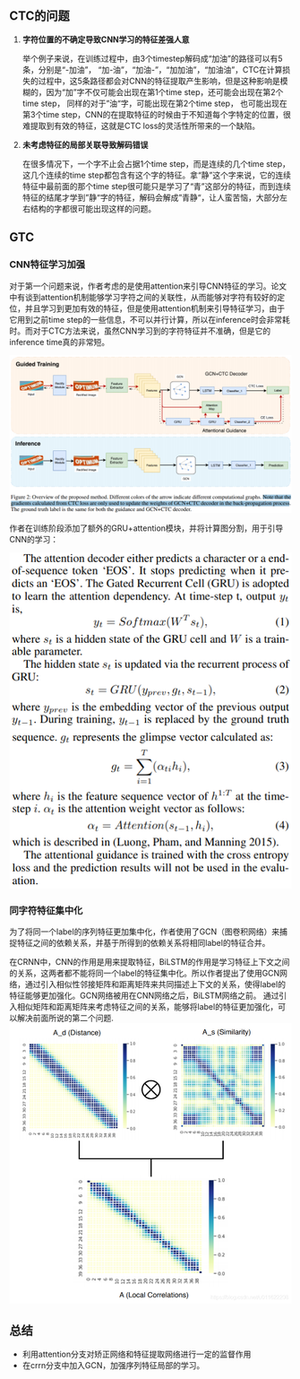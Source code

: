 ## CTC的问题
1. **字符位置的不确定导致CNN学习的特征差强人意**
   
    举个例子来说，在训练过程中，由3个timestep解码成“加油”的路径可以有5条，分别是“-加油”， “加-油”，“加油-”，“加加油”，“加油油”，CTC在计算损失的过程中，这5条路径都会对CNN的特征提取产生影响，但是这种影响是模糊的，因为“加”字不仅可能会出现在第1个time step，还可能会出现在第2个time step， 同样的对于”油“字，可能出现在第2个time step， 也可能出现在第3个time step，CNN的在提取特征的时候由于不知道每个字特定的位置，很难提取到有效的特征，这就是CTC loss的灵活性所带来的一个缺陷。


2. **未考虑特征的局部关联导致解码错误**
   
    在很多情况下，一个字不止会占据1个time step，而是连续的几个time step， 这几个连续的time step都包含有这个字的特征。拿“静”这个字来说，它的连续特征中最前面的那个time step很可能只是学习了“青”这部分的特征，而到连续特征的结尾才学到”静“字的特征，解码会解成”青静“，让人蛮苦恼，大部分左右结构的字都很可能出现这样的问题。
   
## GTC
### CNN特征学习加强

对于第一个问题来说，作者考虑的是使用attention来引导CNN特征的学习。论文中有谈到attention机制能够学习字符之间的关联性，从而能够对字符有较好的定位，并且学习到更加有效的特征，但是使用attention机制来引导特征学习，由于它用到之前time step的一些信息，不可以并行计算，所以在inference时会非常耗时。而对于CTC方法来说，虽然CNN学习到的字符特征并不准确，但是它的inference time真的非常短。

![img_7.png](../img/img_GTC.png)

作者在训练阶段添加了额外的GRU+attention模块，并将计算图分割，用于引导CNN的学习：

![img_8.png](../img/img_GTC2.png)
![img_9.png](../img/img_GTC3.png)

### 同字符特征集中化
为了将同一个label的序列特征更加集中化，作者使用了GCN（图卷积网络）来捕捉特征之间的依赖关系，并基于所得到的依赖关系将相同label的特征合并。

在CRNN中，CNN的作用是用来提取特征，BiLSTM的作用是学习特征上下文之间的关系，这两者都不能将同一个label的特征集中化。所以作者提出了使用GCN网络，通过引入相似性邻接矩阵和距离矩阵来共同描述上下文的关系，使得label的特征能够更加强化。GCN网络被用在CNN网络之后，BiLSTM网络之前。
通过引入相似矩阵和距离矩阵来考虑特征之间的关系，能够将label的特征更加强化，可以解决前面所说的第二个问题.
![img_10.png](../img/img_GTC4.png)

## 总结
- 利用attention分支对矫正网络和特征提取网络进行一定的监督作用
- 在crrn分支中加入GCN，加强序列特征局部的学习。

